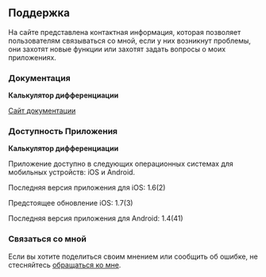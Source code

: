 ## Поддержка

На сайте представлена контактная информация, которая позволяет пользователям связываться со мной, если у них возникнут проблемы, они захотят новые функции или захотят задать вопросы о моих приложениях.

### Документация

**Калькулятор дифференциации**

[Сайт документации](https://www.taketechease.com/differentiation/differentiation-calculator-ru.html)

### Доступность Приложения

**Калькулятор дифференциации**

Приложение доступно в следующих операционных системах для мобильных устройств: iOS и Android.

Последняя версия приложения для iOS: 1.6(2)

Предстоящее обновление iOS: 1.7(3)

Последняя версия приложения для Android: 1.4(41)

### Связаться со мной
Если вы хотите поделиться своим мнением или сообщить об ошибке, не стесняйтесь [обращаться ко мне](mailto:i.d.kosinska@gmail.com).
